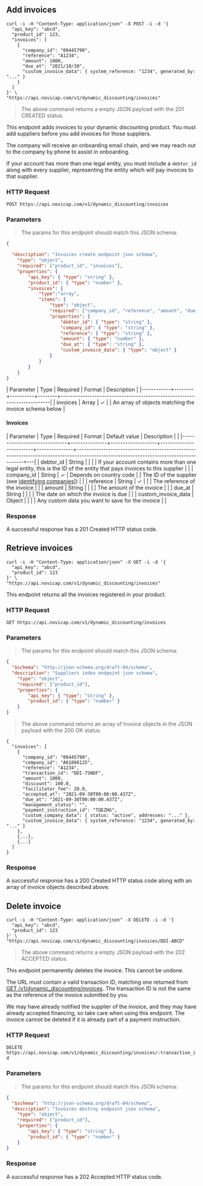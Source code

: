 ## Add invoices

```shell
curl -i -H "Content-Type: application/json" -X POST -i -d '{
  "api_key": "abcd",
  "product_id": 123,
  "invoices": [
    {
      "company_id": "00445790",
      "reference": "A1234",
      "amount": 1000,
      "due_at": "2021/10/30",
      "custom_invoice_data": { system_reference: "1234", generated_by: "..." }
    }
  ]
}' \
"https://api.novicap.com/v1/dynamic_discounting/invoices"
```

> The above command returns a empty JSON payload with the 201 CREATED status.

This endpoint adds invoices to your dynamic discounting product. You must add suppliers before you add invoices for those suppliers.

The company will receive an onboarding email chain, and we may reach out to the company by phone to assist in onboarding.

If your account has more than one legal entity, you must include a `debtor_id` along with every supplier, representing the entity which will pay invoices to that supplier.


### HTTP Request

`POST https://api.novicap.com/v1/dynamic_discounting/invoices`

### Parameters

> The params for this endpoint should match this JSON schema:

```json
{

  "description": "Invoices create endpoint json schema",
	"type": "object",
	"required": ["product_id", "invoices"],
	"properties": {
		"api_key": { "type": "string" },
		"product_id": { "type": "number" },
		"invoices": {
			"type":"array",
			"items": {
				"type": "object",
				"required": ["company_id", "reference", "amount", "due_at"],
				"properties": {
					"debtor_id": { "type": "string" },
					"company_id": { "type": "string" },
					"reference": { "type": "string" },
					"amount": { "type": "number" },
					"due_at": { "type": "string" },
					"custom_invoice_data": { "type": "object" }
				}
			}
		}
	}
}
```

| Parameter  | Type   | Required | Format | Description                                                             |
|------------+--------+----------+--------+-------------------------------------------------------------------------|
| invoices   | Array  | ✓        |        | An array of objects matching the invoice schema below                  |

#### Invoices

| Parameter                    | Type          | Required          | Format                  | Default value | Description                                                                                                                          |   |
|------------------------------+---------------+-------------------+-------------------------+---------------+--------------------------------------------------------------------------------------------------------------------------------------+---|
| debtor_id                    | String        |                   |                         |               | If your account contains more than one legal entity, this is the ID of the entity that pays invoices to this supplier                |   |
| company_id                   | String        | ✓                 | Depends on country code |               | The ID of the supplier (see [identifying companies](!identifying-companies)])                                                        |   |
| reference                    | String        | ✓                 |                         |               | The reference of the invoice                                                                                                         |   |
| amount                       | String        |                   |                         |               | The amount of the invoice                                                                                                            |   |
| due_at                       | String        |                   |                         |               | The date on which the invoice is due                                                                                                 |   |
| custom_invoice_data          | Object        |                   |                         |               | Any custom data you want to save for the invoice                                                                                     |   |

### Response

A successful response has a 201 Created HTTP status code.


## Retrieve invoices

```shell
curl -i -H "Content-Type: application/json" -X GET -i -d '{
  "api_key": "abcd",
  "product_id": 123
}' \
"https://api.novicap.com/v1/dynamic_discounting/invoices"
```


This endpoint returns all the invoices registered in your product.

### HTTP Request

`GET https://api.novicap.com/v1/dynamic_discounting/invoices`

### Parameters

> The params for this endpoint should match this JSON schema:

```json
{
  "$schema": "http://json-schema.org/draft-04/schema",
  "description": "Suppliers index endpoint json schema",
	"type": "object",
	"required": ["product_id"],
	"properties": {
		"api_key": { "type": "string" },
		"product_id": { "type": "number" }
	}
}
```

> The above command returns an array of Invoice objects in the JSON payload with the 200 OK status.

```shell
{
  "invoices": [
    {
      "company_id": "00445790",
      "company_id": "A61866125",
      "reference": "A1234",
      "transaction_id": "DDI-7SNOF",
      "amount": 1000,
      "discount": 100.0,
      "facilitator_fee": 20.0,
      "accepted_at": "2021-09-30T00:00:00.437Z",
      "due_at": "2021-09-30T00:00:00.437Z",
      "management_status": "",
      "payment_instruction_id": "TQEZHG",
      "custom_company_data": { status: "active", addresses: "..." },
      "custom_invoice_data": { system_reference: "1234", generated_by: "..." }
    },
    {...},
    {...}
  ]
}
```

### Response

A successful response has a 200 Created HTTP status code along with an array of invoice objects described above.


## Delete invoice

```shell
curl -i -H "Content-Type: application/json" -X DELETE -i -d '{
  "api_key": "abcd",
  "product_id": 123
}' \
"https://api.novicap.com/v1/dynamic_discounting/invoices/DDI-ABCD"
```

> The above command returns a empty JSON payload with the 202 ACCEPTED status.

This endpoint permanently deletes the invoice. This cannot be undone.

The URL must contain a valid transaction ID, matching one returned from [GET /v1/dynamic_discounting/invoices](#retrieve-invoices). The transaction ID is not the same as the reference of the invoice submitted by you.

We may have already notified the supplier of the invoice, and they may have already accepted financing, so take care when using this endpoint. The invoice cannot be deleted if it is already part of a payment instruction.

### HTTP Request

`DELETE https://api.novicap.com/v1/dynamic_discounting/invoices/:transaction_id`

### Parameters

> The params for this endpoint should match this JSON schema:

```json
{
  "$schema": "http://json-schema.org/draft-04/schema",
  "description": "Invoices destroy endpoint json schema",
	"type": "object",
	"required": ["product_id"],
	"properties": {
		"api_key": { "type": "string" },
		"product_id": { "type": "number" }
	}
}
```


### Response

A successful response has a 202 Accepted HTTP status code.
